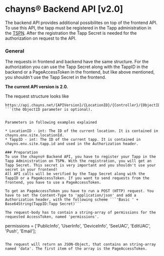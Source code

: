 # chayns® Backend API [v2.0]
The backend API provides additional possibilites on top of the frontend API. To use this API, the tapp must be registered in the Tapp administration in the [TSPN](https://en.tspn.tobit.software). After the registration the Tapp Secret is needed for the authorization on request to the API. 

### General
The requests in frontend and backend have the same structure. For the authorization you can use the Tapp Secret along with the TappID in the backend or a PageAccessToken in the frontend, but like above mentioned, you shouldn't use the Tapp Secret in the frontend. 

<b>The current API version is 2.0.</b>

The request structure looks like

```
https://api.chayns.net/{APIVersion}/{LocationID}/{Controller}/{ObjectID}
```(the ObjectID parameter is optional).


Parameters in following examples explained

* LocationID - int: The ID of the current location. It is contained in chayns.env.site.locationId.
* TappID - int: The ID of the current tapp. It is contained in chayns.env.site.tapp.id and used in the Authorization header.

### Preparation
To use the chayns® Backend API, you have to register your Tapp in the Tapp Administration on TSPN. With the registration, you will get an Tapp Secret. This secret is very important and you shouldn't use your secret in your frontend!  
All API calls will be verified by the Tapp Secret along with the TappID or a PageAccessToken. If you want to send requests from the frontend, you have to use a PageAccessToken. 

To get an PageAccessToken you have to run a POST (HTTP) request. You have to set the Content-Type to 'application/json' and add a Authorization header, with the following scheme ```'Basic ' + Base64String(TappID:Tapp Secret)```

The request-body has to contain a string-array of permissions for the requested AccessToken, named 'permissions'.
```
permissions = ['PublicInfo', 'UserInfo', 'DeviceInfo', 'SeeUAC', 'EditUAC', 'Push', 'Email'];
```

The request will return an JSON-Object, that contains an string-array named 'data'. The first item of the array is the PageAccessToken.
